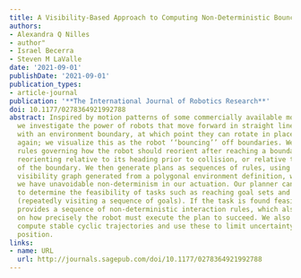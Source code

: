 ```yaml
---
title: A Visibility-Based Approach to Computing Non-Deterministic Bouncing Strategies
authors:
- Alexandra Q Nilles
- author"
- Israel Becerra
- Steven M LaValle
date: '2021-09-01'
publishDate: '2021-09-01'
publication_types:
- article-journal
publication: '**The International Journal of Robotics Research**'
doi: 10.1177/0278364921992788
abstract: Inspired by motion patterns of some commercially available mobile robots,
  we investigate the power of robots that move forward in straight lines until colliding
  with an environment boundary, at which point they can rotate in place and move forward
  again; we visualize this as the robot ‘‘bouncing’’ off boundaries. We define bounce
  rules governing how the robot should reorient after reaching a boundary, such as
  reorienting relative to its heading prior to collision, or relative to the normal
  of the boundary. We then generate plans as sequences of rules, using the bounce
  visibility graph generated from a polygonal environment definition, while assuming
  we have unavoidable non-determinism in our actuation. Our planner can be queried
  to determine the feasibility of tasks such as reaching goal sets and patrolling
  (repeatedly visiting a sequence of goals). If the task is found feasible, the planner
  provides a sequence of non-deterministic interaction rules, which also provide information
  on how precisely the robot must execute the plan to succeed. We also show how to
  compute stable cyclic trajectories and use these to limit uncertainty in the robot’s
  position.
links:
- name: URL
  url: http://journals.sagepub.com/doi/10.1177/0278364921992788
---
```

